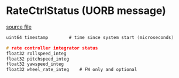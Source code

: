 # RateCtrlStatus (UORB message)



[source file](https://github.com/PX4/PX4-Autopilot/blob/release/1.15/msg/RateCtrlStatus.msg)

```c
uint64 timestamp		# time since system start (microseconds)

# rate controller integrator status
float32 rollspeed_integ
float32 pitchspeed_integ
float32 yawspeed_integ
float32 wheel_rate_integ	# FW only and optional

```
